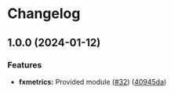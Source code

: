 # Changelog

## 1.0.0 (2024-01-12)


### Features

* **fxmetrics:** Provided module ([#32](https://github.com/ankorstore/yokai/issues/32)) ([40945da](https://github.com/ankorstore/yokai/commit/40945dafdddea05e0381e2a28f1f6682b2dd8ebc))
